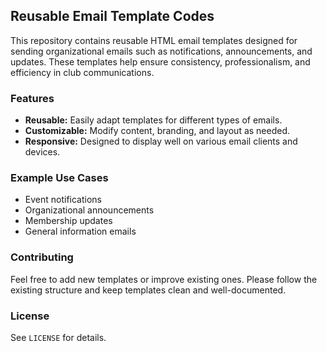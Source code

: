 
## Reusable Email Template Codes

This repository contains reusable HTML email templates designed for sending organizational emails such as notifications, announcements, and updates. These templates help ensure consistency, professionalism, and efficiency in club communications.

### Features
- **Reusable:** Easily adapt templates for different types of emails.
- **Customizable:** Modify content, branding, and layout as needed.
- **Responsive:** Designed to display well on various email clients and devices.

### Example Use Cases
- Event notifications
- Organizational announcements
- Membership updates
- General information emails

### Contributing
Feel free to add new templates or improve existing ones. Please follow the existing structure and keep templates clean and well-documented.

### License
See `LICENSE` for details.
